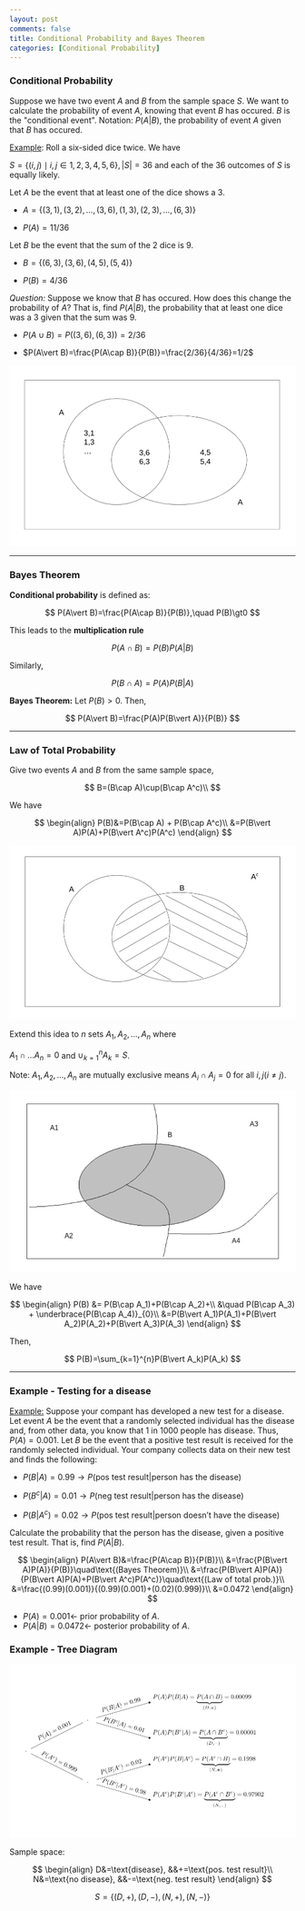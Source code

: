 ```yaml
---
layout: post
comments: false
title: Conditional Probability and Bayes Theorem
categories: [Conditional Probability]
---
```


### **Conditional Probability**

Suppose we have two event $A$ and $B$ from the sample space $S$. We want to calculate the probability of event $A$, knowing that event $B$ has occured. $B$ is the "conditional event". Notation: $P(A\vert B)$, the probability of event $A$ given that $B$ has occured.

<u>Example</u>: Roll a six-sided dice twice. We have

$S =\{(i,j)\mid i,j\in{1,2,3,4,5,6}\},\vert S\vert=36$ and each of the $36$ outcomes of $S$ is equally likely.

Let $A$ be the event that at least one of the dice shows a $3$.

* $A=\{(3,1),(3,2),\ldots,(3,6),(1,3),(2,3),\ldots,(6,3)\}$

* $P(A)=11/36$

Let $B$ be the event that the sum of the $2$ dice is $9$.

* $B=\{(6,3),(3,6),(4,5),(5,4)\}$

* $P(B)=4/36$

<i>Question:</i> Suppose we know that $B$ has occured. How does this change the probability of $A$? That is, find $P(A\vert B)$, the probability that at least one dice was a $3$ given that the sum was $9$.

* $P(A\cup B)=P((3,6),(6,3))=2/36$

* $P(A\vert B)=\frac{P(A\cap B)}{P(B)}=\frac{2/36}{4/36}=1/2$

![png](\assets\images\notes\2022-07-04-conditional-probability-and-bayes-theorem.png)

---

### **Bayes Theorem**

**Conditional probability** is defined as:

$$
  P(A\vert B)=\frac{P(A\cap B)}{P(B)},\quad P(B)\gt0
$$

This leads to the **multiplication rule**

$$
  P(A\cap B) = P(B)P(A\vert B)
$$

Similarly,

$$
  P(B\cap A) = P(A)P(B\vert A)
$$

**Bayes Theorem:** Let $P(B)\gt0$. Then,

$$
  P(A\vert B)=\frac{P(A)P(B\vert A)}{P(B)}
$$

---

### **Law of Total Probability**

Give two events $A$ and $B$ from the same sample space,

$$
  B=(B\cap A)\cup(B\cap A^c)\\
$$

We have 

$$
  \begin{align}
    P(B)&=P(B\cap A) + P(B\cap A^c)\\
    &=P(B\vert A)P(A)+P(B\vert A^c)P(A^c)
  \end{align}
$$

![png](\assets\images\notes\2022-07-04-conditional-probability-and-bayes-theorem-1.png)

Extend this idea to $n$ sets $A_1,A_2,\ldots,A_n$ where 

$A_1\cap\dots A_n=0$ and $\cup_{k=1}^{n}A_k=S$. 

Note: $A_1,A_2,\ldots,A_n$ are mutually exclusive means $A_i\cap A_j=0$ for all $i,j(i\ne j)$.

![png](\assets\images\notes\2022-07-04-conditional-probability-and-bayes-theorem-2.png)

We have

$$
  \begin{align}
  P(B) &= P(B\cap A_1)+P(B\cap A_2)+\\
  &\quad P(B\cap A_3) + \underbrace{P(B\cap A_4)}_{0}\\
  &=P(B\vert A_1)P(A_1)+P(B\vert A_2)P(A_2)+P(B\vert A_3)P(A_3)
  \end{align}
$$

Then,

$$
  P(B)=\sum_{k=1}^{n}P(B\vert A_k)P(A_k)
$$

---

### **Example - Testing for a disease**

<u>Example:</u> Suppose your compant has developed a new test for a disease. Let event $A$ be the event that a randomly selected individual has the disease and, from other data, you know that 1 in 1000 people has disease. Thus, $P(A)=0.001$. Let $B$ be the event that a positive test result is received for the randomly selected individual. Your company collects data on their new test and finds the following:

* $P(B\vert A)=0.99\rightarrow P(\text{pos test result}\vert\text{person has the disease})$

* $P(B^c\vert A)=0.01\rightarrow P(\text{neg test result}\vert\text{person has the disease})$

* $P(B\vert A^c)=0.02\rightarrow P(\text{pos test result}\vert\text{person doesn't have the disease})$

Calculate the probability that the person has the disease, given a positive test result. That is, find $P(A\vert B)$.

$$
  \begin{align}
    P(A\vert B)&=\frac{P(A\cap B)}{P(B)}\\
    &=\frac{P(B\vert A)P(A)}{P(B)}\quad\text{(Bayes Theorem)}\\
    &=\frac{P(B\vert A)P(A)}{P(B\vert A)P(A)+P(B\vert A^c)P(A^c)}\quad\text{(Law of total prob.)}\\
    &=\frac{(0.99)(0.001)}{(0.99)(0.001)+(0.02)(0.999)}\\
    &=0.0472
  \end{align}
$$

* $P(A)=0.001\leftarrow$ prior probability of $A$.
* $P(A\vert B)=0.0472\leftarrow$ posterior probability of $A$.

### **Example - Tree Diagram**

![png](\assets\images\notes\2022-07-04-conditional-probability-and-bayes-theorem-3.png)

Sample space: 

$$
  \begin{align}
    D&=\text{disease}, &&+=\text{pos. test result}\\
    N&=\text{no disease}, &&-=\text{neg. test result}
  \end{align}
$$

$$
  S=\{(D,+),(D,-),(N,+),(N,-)\}
$$